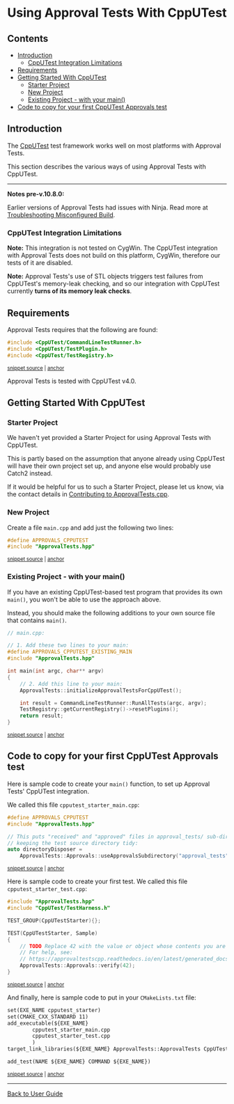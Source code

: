 <a id="top"></a>

# Using Approval Tests With CppUTest

<!-- toc -->
## Contents

  * [Introduction](#introduction)
    * [CppUTest Integration Limitations](#cpputest-integration-limitations)
  * [Requirements](#requirements)
  * [Getting Started With CppUTest](#getting-started-with-cpputest)
    * [Starter Project](#starter-project)
    * [New Project](#new-project)
    * [Existing Project - with your main()](#existing-project---with-your-main)
  * [Code to copy for your first CppUTest Approvals test](#code-to-copy-for-your-first-cpputest-approvals-test)<!-- endToc -->

## Introduction

The [CppUTest](http://cpputest.github.io/) test framework works well on most platforms with Approval Tests.

This section describes the various ways of using Approval Tests with CppUTest.

---

**Notes pre-v.10.8.0:** <!-- include: include_ninja_warning_note. path: /doc/include_ninja_warning_note.include.md -->

Earlier versions of Approval Tests had issues with Ninja. Read more
at [Troubleshooting Misconfigured Build](/doc/TroubleshootingMisconfiguredBuild.md#top). <!-- endInclude -->

### CppUTest Integration Limitations

**Note:** This integration is not tested on CygWin. The CppUTest integration with Approval Tests does not build on this
platform, CygWin, therefore our tests of it are disabled.

**Note:** Approval Tests's use of STL objects triggers test failures from CppUTest's memory-leak checking, and so our
integration with CppUTest currently **turns of its memory leak checks**.

## Requirements

Approval Tests requires that the following are found:

<!-- snippet: required_headers_for_cpputest -->
<a id='snippet-required_headers_for_cpputest'></a>
```h
#include <CppUTest/CommandLineTestRunner.h>
#include <CppUTest/TestPlugin.h>
#include <CppUTest/TestRegistry.h>
```
<sup><a href='/ApprovalTests/integrations/cpputest/CppUTestApprovals.h#L14-L18' title='Snippet source file'>snippet source</a> | <a href='#snippet-required_headers_for_cpputest' title='Start of snippet'>anchor</a></sup>
<!-- endSnippet -->

Approval Tests is tested with CppUTest v4.0. 

## Getting Started With CppUTest

### Starter Project

We haven't yet provided a Starter Project for using Approval Tests with CppUTest.

This is partly based on the assumption that anyone already using CppUTest will have their own project set up, and anyone
else would probably use Catch2 instead.

If it would be helpful for us to such a Starter Project, please let us know, via the contact details
in [Contributing to ApprovalTests.cpp](/doc/Contributing.md#top).

### New Project

Create a file `main.cpp` and add just the following two lines:

<!-- snippet: cpputest_main -->
<a id='snippet-cpputest_main'></a>
```cpp
#define APPROVALS_CPPUTEST
#include "ApprovalTests.hpp"
```
<sup><a href='/tests/CppUTest_Tests/main.cpp#L1-L4' title='Snippet source file'>snippet source</a> | <a href='#snippet-cpputest_main' title='Start of snippet'>anchor</a></sup>
<!-- endSnippet -->

### Existing Project - with your main()

If you have an existing CppUTest-based test program that provides its own `main()`, you won't be able to use the
approach above.

Instead, you should make the following additions to your own source file that contains `main()`.

<!-- snippet: cpputest_existing_main -->
<a id='snippet-cpputest_existing_main'></a>
```cpp
// main.cpp:

// 1. Add these two lines to your main:
#define APPROVALS_CPPUTEST_EXISTING_MAIN
#include "ApprovalTests.hpp"

int main(int argc, char** argv)
{
    // 2. Add this line to your main:
    ApprovalTests::initializeApprovalTestsForCppUTest();

    int result = CommandLineTestRunner::RunAllTests(argc, argv);
    TestRegistry::getCurrentRegistry()->resetPlugins();
    return result;
}
```
<sup><a href='/examples/cpputest_existing_main/main.cpp#L1-L17' title='Snippet source file'>snippet source</a> | <a href='#snippet-cpputest_existing_main' title='Start of snippet'>anchor</a></sup>
<!-- endSnippet -->

## Code to copy for your first CppUTest Approvals test

Here is sample code to create your `main()` function, to set up Approval Tests' CppUTest integration.

We called this file `cpputest_starter_main.cpp`:

<!-- snippet: cpputest_starter_main.cpp -->
<a id='snippet-cpputest_starter_main.cpp'></a>
```cpp
#define APPROVALS_CPPUTEST
#include "ApprovalTests.hpp"

// This puts "received" and "approved" files in approval_tests/ sub-directory,
// keeping the test source directory tidy:
auto directoryDisposer =
    ApprovalTests::Approvals::useApprovalsSubdirectory("approval_tests");
```
<sup><a href='/examples/cpputest_starter/cpputest_starter_main.cpp#L1-L7' title='Snippet source file'>snippet source</a> | <a href='#snippet-cpputest_starter_main.cpp' title='Start of snippet'>anchor</a></sup>
<!-- endSnippet -->

Here is sample code to create your first test. We called this file `cpputest_starter_test.cpp`:

<!-- snippet: cpputest_starter_test.cpp -->
<a id='snippet-cpputest_starter_test.cpp'></a>
```cpp
#include "ApprovalTests.hpp"
#include "CppUTest/TestHarness.h"

TEST_GROUP(CppUTestStarter){};

TEST(CppUTestStarter, Sample)
{
    // TODO Replace 42 with the value or object whose contents you are verifying.
    // For help, see:
    // https://approvaltestscpp.readthedocs.io/en/latest/generated_docs/ToString.html
    ApprovalTests::Approvals::verify(42);
}
```
<sup><a href='/examples/cpputest_starter/cpputest_starter_test.cpp#L1-L12' title='Snippet source file'>snippet source</a> | <a href='#snippet-cpputest_starter_test.cpp' title='Start of snippet'>anchor</a></sup>
<!-- endSnippet -->

And finally, here is sample code to put in your `CMakeLists.txt` file:

<!-- snippet: cpputest_starter_cmake -->
<a id='snippet-cpputest_starter_cmake'></a>
```txt
set(EXE_NAME cpputest_starter)
set(CMAKE_CXX_STANDARD 11)
add_executable(${EXE_NAME}
        cpputest_starter_main.cpp
        cpputest_starter_test.cpp
        )
target_link_libraries(${EXE_NAME} ApprovalTests::ApprovalTests CppUTest)

add_test(NAME ${EXE_NAME} COMMAND ${EXE_NAME})
```
<sup><a href='/examples/cpputest_starter/CMakeLists.txt#L5-L15' title='Snippet source file'>snippet source</a> | <a href='#snippet-cpputest_starter_cmake' title='Start of snippet'>anchor</a></sup>
<!-- endSnippet -->

---

[Back to User Guide](/doc/README.md#top)
